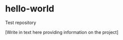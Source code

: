 hello-world
===========

Test repository

[Write in text here providing information on the project]
